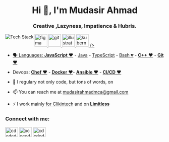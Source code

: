 
<h1 align="center">Hi 👋, I'm Mudasir Ahmad </h1>
<h3 align="center"> Creative ,Lazyness, Impatience & Hubris.</h3>

<p align="left"><img src="https://skillicons.dev/icons?i=kotlin,ktor,graphql,heroku,idea,spring,postgres,git,github,bash,docker,ts,android&perline=16" alt="Tech Stack" <p align="left"> <a href="https://www.figma.com/" target="_blank" rel="noreferrer"> <img src="https://www.vectorlogo.zone/logos/figma/figma-icon.svg" alt="figma" width="40" height="40"/> </a> <a href="https://git-scm.com/" target="_blank" rel="noreferrer"> <img src="https://www.vectorlogo.zone/logos/git-scm/git-scm-icon.svg" alt="git" width="40" height="40"/> </a> <a href="https://www.adobe.com/in/products/illustrator.html" target="_blank" rel="noreferrer"> <img src="https://www.vectorlogo.zone/logos/adobe_illustrator/adobe_illustrator-icon.svg" alt="illustrator" width="40" height="40"/> </a> <a href="https://kubernetes.io" target="_blank" rel="noreferrer"> <img src="https://www.vectorlogo.zone/logos/kubernetes/kubernetes-icon.svg" alt="kubernetes" width="40" height="40"/> </a> <a href="https://www.linux.org/" target="_blank" rel="noreferrer"> /> 
</p>

- 🗣 Languages: [**JavaScript** ❤️](https://www.javascript.com/) - [Java](https://en.wikipedia.org/wiki/Java_(programming_language)) - [TypeScript](https://www.typescriptlang.org/) - [Bash 💔](https://en.wikipedia.org/wiki/Bash_(Unix_shell)) - [**C++** ❤️](https://isocpp.org/) - [**Git** ❤️](https://git-scm.com/)
- Devops: [**Chef** ❤️](https://docs.chef.io/) - [**Docker** ❤️](https://www.docker.com/)- [**Ansible** ❤️](https://www.ansible.com/) - [**CI/CD** ❤️](https://copado.com/)
- 📝 I regulary not only code, but tons of words, on 

- 📫 You can reach me at [mudasirahmadmca@gmail.com](https://http://mudasiraziz.blogspot.in/)

- ⚡️ I work mainly [for Clikintech](https://clikintech.com/) and on [**Limitless**](https://#)

<h3 align="left">Connect with me:</h3>
<p align="left">
<a href="https://codepen.io/cdcdcdcdc" target="blank"><img align="center" src="https://raw.githubusercontent.com/rahuldkjain/github-profile-readme-generator/master/src/images/icons/Social/codepen.svg" alt="cdcdcdcdc" height="30" width="40" /></a>
<a href="https://linkedin.com/in/xccccdcdcd" target="blank"><img align="center" src="https://raw.githubusercontent.com/rahuldkjain/github-profile-readme-generator/master/src/images/icons/Social/linked-in-alt.svg" alt="xccccdcdcd" height="30" width="40" /></a>
<a href="https://dribbble.com/cdcdcdc" target="blank"><img align="center" src="https://raw.githubusercontent.com/rahuldkjain/github-profile-readme-generator/master/src/images/icons/Social/dribbble.svg" alt="cdcdcdc" height="30" width="40" /></a>
</p>









<!---
MudasirAhmad1/MudasirAhmad1 is a ✨ special ✨ repository because its `README.md` (this file) appears on your GitHub profile.
You can click the Preview link to take a look at your changes.
--->
